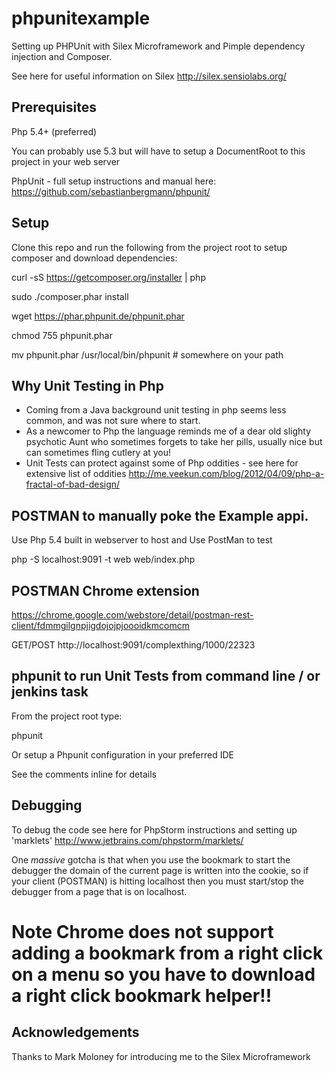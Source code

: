 phpunitexample
==============

Setting up PHPUnit with Silex Microframework and Pimple dependency injection and Composer.

See here for useful information on Silex http://silex.sensiolabs.org/

## Prerequisites

Php 5.4+ (preferred)

You can probably use 5.3 but will have to setup a DocumentRoot to this project in your web server

PhpUnit - full setup instructions and manual here: https://github.com/sebastianbergmann/phpunit/

## Setup

Clone this repo and run the following from the project root to setup composer and download dependencies:

curl -sS https://getcomposer.org/installer | php

sudo ./composer.phar install

wget https://phar.phpunit.de/phpunit.phar

chmod 755 phpunit.phar

mv phpunit.phar /usr/local/bin/phpunit # somewhere on your path

## Why Unit Testing in Php

* Coming from a Java background unit testing in php seems less common, and was not sure where to start.
* As a newcomer to Php the language reminds me of a dear old slighty psychotic Aunt who sometimes forgets to take her pills, usually nice but can sometimes fling cutlery at you!
* Unit Tests can protect against some of Php oddities - see here for extensive list of oddities http://me.veekun.com/blog/2012/04/09/php-a-fractal-of-bad-design/

## POSTMAN to manually poke the Example appi.
Use Php 5.4 built in webserver to host and Use PostMan to test

php -S localhost:9091 -t web web/index.php

## POSTMAN Chrome extension 
https://chrome.google.com/webstore/detail/postman-rest-client/fdmmgilgnpjigdojojpjoooidkmcomcm

GET/POST http://localhost:9091/complexthing/1000/22323

## phpunit to run Unit Tests from command line / or jenkins task

From the project root type:

phpunit

Or setup a Phpunit configuration in your preferred IDE

See the comments inline for details

## Debugging
To debug the code see here for PhpStorm instructions and setting up 'marklets'
http://www.jetbrains.com/phpstorm/marklets/

One *massive* gotcha is that when you use the bookmark to start the debugger the domain of the current page is written into the cookie, so if your client (POSTMAN) is hitting localhost then you must start/stop the debugger from a page that is on localhost.

# Note Chrome does not support adding a bookmark from a right click on a menu so you have to download a right click bookmark helper!!

## Acknowledgements
Thanks to Mark Moloney for introducing me to the Silex Microframework
